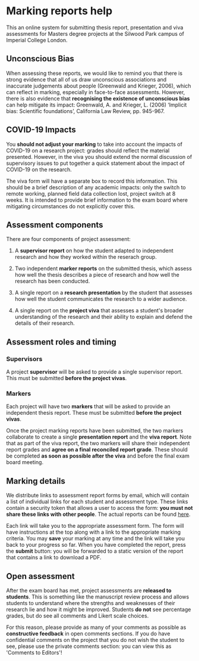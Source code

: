 # Marking reports help

This an online system for submitting thesis report, presentation and viva assessments for Masters degree projects at the Silwood Park campus of Imperial College London. 

## Unconscious Bias

When assessing these reports, we would like to remind you that there is strong evidence that all of us draw unconscious associations and inaccurate judgements about people (Greenwald and Krieger, 2006), which can reflect in marking, especially in face-to-face assessments. However, there is also evidence that **recognising the existence of unconscious bias** can help mitigate its impact: Greenwald, A. and Krieger, L. (2006) ‘Implicit bias: Scientific foundations’, California Law Review, pp. 945-967.

## COVID-19 Impacts

You **should not adjust your marking** to take into account the impacts of COVID-19 on a research project: grades should reflect the material presented. However, in the viva you should extend the normal discussion of supervisory issues to put together a quick statement about the impact of COVID-19 on the research.

The viva form will have a separate box to record this information. This should be a brief description of any academic impacts: only the switch to remote working, planned field data collection lost, project switch at 8 weeks. It is intended to provide brief information to the exam board where mitigating circumstances do not explicitly cover this. 

## Assessment components

There are four components of project assessment:

1. A **supervisor report** on how the student adapted to independent research and how they worked within the reserach group.

2. Two independent **marker reports** on the submitted thesis, which assess how well the thesis describes a piece of research and how well the research has been conducted.

3. A single report on a **research presentation** by the student that assesses how well the student communicates the research to a wider audience.

4. A single report on the **project viva** that assesses a student's broader understanding of the research and their ability to explain and defend the details of their research.

## Assessment roles and timing

### Supervisors

A project **supervisor** will be asked to provide a single supervisor report. This must be submitted **before the project vivas**.

### Markers

Each project will have two **markers** that will be asked to provide an independent thesis report. These must be submitted **before the project vivas**. 

Once the project marking reports have been submitted, the two markers collaborate to create a single **presentation report** and the **viva report**. Note that as part of the viva report, the two markers will share their independent report grades and **agree on a final reconciled report grade**. These should be completed **as soon as possible after the viva** and before the final exam board meeting.

## Marking details

We distribute links to assessment report forms by email, which will contain a list of individual links for each student and assessment type. These links contain a security token that allows a user to access the form: **you must not share these links with  other people**. The actual reports can be found [here](REPORT_FOLDER.LINK).

Each link will take you to the appropriate assessment form. The form will have instructions at the top along with a link to the appropriate marking criteria. You may <strong>save</strong> your marking at any time and the link will take you back to your progress so far. When you have completed the report, press the <strong>submit</strong> button: you will be forwarded to a static version of the report that contains a link to download a PDF.

## Open assessment

After the exam board has met, project assessments are **released to students**. This is something like the manuscript review process and allows students to understand where the strengths and weaknesses of their research lie and how it might be improved. Students **do not** see percentage grades, but do see all comments and Likert scale choices.

For this reason, please provide as many of your comments as possible as **constructive feedback** in open comments sections. If you do have confidential comments on the project that you do not wish the student to see, please use the private comments section: you can view this as 'Comments to Editors'!


